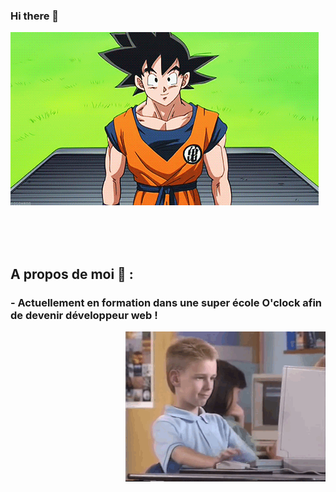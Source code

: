 ### Hi there 👋


![Cover](https://github.com/cyprienvallee/cyprienvallee/blob/main/Bonjour.gif)

</br>
</br>
</br>

## A propos de moi 💬 :

### - Actuellement en formation dans une super école O'clock afin de devenir développeur web !

<img alt="GIF" align="right" src="https://github.com/cyprienvallee/cyprienvallee/blob/main/Apprentissage.gif">

<!--
**cyprienvallee/cyprienvallee** is a ✨ _special_ ✨ repository because its `README.md` (this file) appears on your GitHub profile.

Here are some ideas to get you started:

- 🔭 I’m currently working on ...
- 🌱 I’m currently learning ...
- 👯 I’m looking to collaborate on ...
- 🤔 I’m looking for help with ...
- 💬 Ask me about ...
- 📫 How to reach me: ...
- 😄 Pronouns: ...
- ⚡ Fun fact: ...
-->

